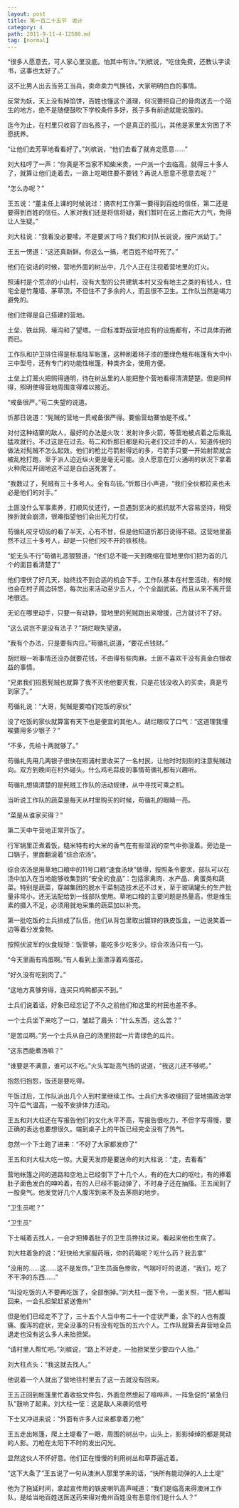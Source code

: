 ```yaml
---
layout: post
title: 第一百二十五节　诡计
category: 4
path: 2011-9-11-4-12500.md
tag: [normal]
---
```


“很多人愿意去，可人家心里没底。怕其中有诈。”刘槟说，“吃住免费，还教认字读书，这事也太好了。”

这不比男人出去当劳工当兵，卖命卖力气换钱，大家明明白白的事情。

反常为妖，天上没有掉馅饼，百姓也懂这个道理，何况要把自己的骨肉送去一个陌生的地方，绝不是随便鼓吹下学校条件多好，孩子多有前途就能说服的。

迄今为止，在村里只收容了四名孩子，一个是真正的孤儿，其他是家里太穷困了不愿抚养。

“让他们去芳草地看看好了。”刘槟说，“他们去看了就肯定愿意……”

刘大柱哼了一声：“你真是不当家不知柴米贵，一户派一个去临高，就得三十多人了，就算让他们走着去，一路上吃喝住要不要钱？再说人愿意不愿意去呢？”

“怎么办呢？”

王五说：“董主任上课的时候说过：搞农村工作第一要得到百姓的信任，第二还是要得到百姓的信任。人家对我们还是将信将疑，我们暂时在这上面花大力气，免得让人生疑。”

刘大柱说：“我看没必要嗦。不是要派丁吗？我们和刘队长说说，按户派幼丁。”

王五一愣道：“这还真新鲜。你这么一搞，老百姓不给吓死了。”

他们在说话的时候，营地外面的树丛中，几个人正在注视着营地里的灯火。

照浦村是个荒凉的小山村，没有大型的公共建筑本村又没有地主之类的有钱人，住宅全是竹蔑墙、茅草顶，不但住不了多余的人，而且很不卫生。工作队当然是竭力避免的。

他们住得是自己搭建的营地。

土垒、铁丝网、壕沟和了望塔。一应标准野战营地应有的设施都有，不过具体而微而已。

工作队和护卫排住得是标准陆军帐篷，这种刷着柿子漆的墨绿色粗布帐篷有大中小三中型号，还有专门的功能性帐篷，种类齐全，使用方便。

土垒上灯笼火把照得通明，待在树丛里的人能把整个营地看得清清楚楚。但是同样得，照明使得营地周围变得难以接近。

“戒备很严。”苟二失望的说道。

忻那日说道：“髡贼的营地一贯戒备很严得。要偷营劫寨怕是不成。”

对付这种结寨的敌人，最好的办法是火攻：发射许多火箭，等营地被点着之后乘乱猛攻就行。不过这是在过去。苟二和忻那日都是和元老们交过手的人，知道传统的做法对髡贼不怎么起效。他们的枪比弓箭射得远的多，弓箭手只要一开始射箭就会被乱枪打跑，至于派人迫近纵火更是毫无可能。没人愿意在灯火通明的状况下拿着火种爬过开阔地这不过是白白送死罢了。

“我数过了，髡贼有三十多号人。全有鸟铳。”忻那日小声道，“我们全伙都拉来也未必是他们的对手。”

土匪没什么军事素养，打顺风仗还行，一旦遇到坚决的抵抗就不大容易坚持，稍受挫折就会崩溃，很难指望他们会出死力打仗。

苟循礼咬牙切齿的看了半天，心有不甘，但是他知道忻那日说得不错。这营地里虽然不过三十多号人，却是一只他们咬不开的铁核桃。

“蛇无头不行”苟循礼恶狠狠道，“他们总不能一天到晚缩在营地里你们把为首的几个的面目看清楚了”

他们埋伏了好几天，始终找不到合适的机会下手。工作队基本在村里活动，有时候也会在村子周边转悠，每次出来活动至少五人，个个全副武装。而且从来不离开营地很远。

无论在哪里动手，只要一有动静，营地里的髡贼跑出来增援，己方就讨不了好。

“这么说岂不是没有法子？”胡烂眼失望道。

“我有个办法，只是要有内应。”苟循礼说道，“要花点钱财。”

胡烂眼一听事情还没办就要花钱，不由得有些肉麻。土匪不喜欢干没有真金白银收益的事情。

“兄弟我们招惹髡贼也就算了我不灭他他要灭我，只是花钱没收入的买卖，真是亏到家了。”

苟循礼说：“大哥，髡贼是要咱们吃饭的家伙”

没了吃饭的家伙就算富有天下也是便宜的其他人。胡烂眼叹了口气：“这道理我懂唉要用多少银子？”

“不多，先给十两就够了。”

苟循礼先用几两银子很快在照浦村里收买了一名村民，让他时时刻刻的注意髡贼动向。双方到晚间在村外碰头。什么鸡毛蒜皮的事情苟循礼都有兴趣听。

苟循礼想搞清楚的是髡贼工作队的活动规律，从中寻找可乘之机。

当听说工作队的蔬菜是每天从村里购买的时候，苟循礼的眼睛一亮。

“菜是从谁家买得？”

第二天中午营地正常开饭了。

行军锅里正煮着饭，糙米特有的大米的香气在有些湿润的空气中弥漫着。旁边是一口锅子，里面翻滚着“综合浓汤”。

综合浓汤是用草地口粮中的11号口粮“速食汤块”做得，按照条令要求，部队可以在汤中加入在当地能够收集到的“安全的食品”：包括家禽肉、水产品、禽蛋类和蔬菜。特别是蔬菜，穿越集团的脱水干菜制造技术还不过关，至于玻璃罐头的生产批量非常小，还无法配给到一线部队使用。草地口粮的主要问题是热量高，但是维生素的摄入不足，必须用就地采集的蔬菜加以补充。

第一批吃饭的士兵排成了队伍，他们从背包里取出镀锌的铁皮饭盒，一边说笑着一边等着分发食物。

按照伏波军的伙食规矩：饭管够，能吃多少吃多少。综合浓汤只有一勺。

“今天里面有鸡蛋啊。”有人看到上面漂浮着鸡蛋花。

“好久没有吃到肉了。”

“这地方真够穷得，连买只鸡鸭都买不到。”

士兵们说着话，好象已经忘记了不久之前他们和这里的村民也差不多。

一个士兵坐下来吃了一口，皱起了眉头：“什么东西，这么苦？”

“是苦瓜啊。”另一个士兵从自己的汤里捞起一片青绿色的瓜片。

“这东西能煮汤嘛？”

“谁要是不满意，谁可以不吃。”火头军趾高气扬的说道，“我这儿还不够呢。”

抱怨归抱怨，饭还是要吃得。

午饭过后，工作队派出几个人到村里继续工作。士兵们大多收缩回了营地搞政治学习午后气温高，一般不安排体力活动。

王五和刘大柱还在写报告他们的文化水平不高，写报告很吃力，不但字写得慢，要正确的表达也要想很久。端到桌子上的午饭已经完全没有了热气。

忽然一个下士跑了进来：“不好了大家都发痧了”

王五和刘大柱大吃一惊。大夏天发痧是要送命的刘大柱说：“走，去看看”

营地帐篷之间的道路和空地上已经倒下了十几个人，有的在大口的呕吐，有的捧着肚子面色发白的呻吟着，有的人已经不能动弹了，不时身子还在抽搐。王五闻到了一股臭气。他发觉好几个人腹泻到来不及去茅厕的地步。

“卫生员呢？”

“卫生员”

下士喊着去找人，一会才把捧着肚子的卫生员搀扶过来。看起来他也生病了。

刘大柱着急的说：“赶快给大家服药哦，你的药箱呢？吃什么药？我去拿”

“没用的……这……这不是发痧。”卫生员面色惨败，气喘吁吁的说道，“我们，吃了不干净的东西……”

“叫没吃饭的人不要再吃饭了，全部倒掉。”刘大柱一面下令，一面关照，“把人都叫回来，一会扎担架赶紧送儋州”

但是他们已经走不了了，三十五个人当中有二十一个症状严重，余下的人也有腹痛、腹泻的症状，完全没事的只有没有吃饭的五六个人。工作队就算丢弃营地全员退走也没有这么多人来抬担架。

“请村里人帮忙吧。”刘槟说，“路上不好走，一抬担架至少要四个人抬。”

刘大柱点头：“我这就去找人。”

他说着一个人就出了营地往村里去了这一去就没有回来。

王五正回到帐篷里忙着收拾文件包，外面忽然想起了喧哗声，一阵急促的“紧急归队”鼓响了起来。刘大柱一怔：这是敌人来袭的信号

下士又冲进来说：“外面有许多人过来都拿着刀枪”

王五走出帐篷，爬上土堤看了一眼，周围的树丛中，山头上，影影绰绰的都是晃动的人影。刀枪在太阳下不时的发出闪光。

显然这伙人不怀好意。他们正在慢慢的利用树丛和草莽逼近着。

“这下大条了”王五说了一句从澳洲人那里学来的话，“快所有能动弹的人上土堤”

他为了拖延时间，拿起宣传用的铁皮喇叭高声喊道：“我们是临高来得澳洲工作队，是给当地百姓送医送药来得对儋州百姓没有恶意你们是什么人？”
